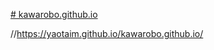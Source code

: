 [# kawarobo.github.io](https://yaotaim.github.io/kawarobo.github.io/)

//https://yaotaim.github.io/kawarobo.github.io/
